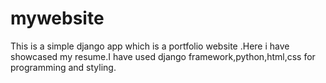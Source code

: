 # mywebsite

This is a simple django app which is a portfolio website .Here i have showcased my resume.I have used django framework,python,html,css for programming and styling.

